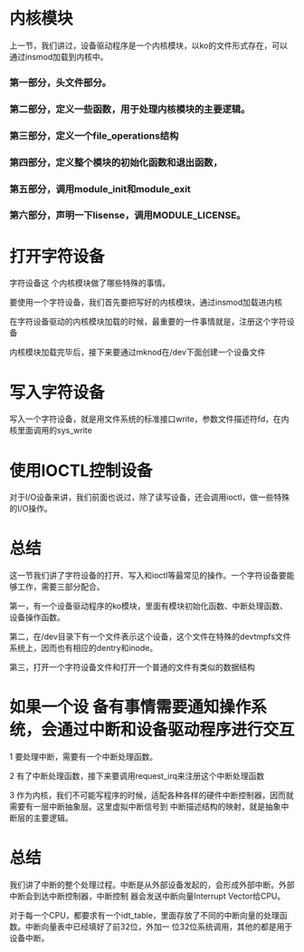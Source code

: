# 内核模块
上一节，我们讲过，设备驱动程序是一个内核模块，以ko的文件形式存在，可以通过insmod加载到内核中。  

### 第一部分，头文件部分。

### 第二部分，定义一些函数，用于处理内核模块的主要逻辑。

### 第三部分，定义一个file_operations结构

### 第四部分，定义整个模块的初始化函数和退出函数，

### 第五部分，调用module_init和module_exit

### 第六部分，声明一下lisense，调用MODULE_LICENSE。


# 打开字符设备

字符设备这 个内核模块做了哪些特殊的事情。


要使用一个字符设备，我们首先要把写好的内核模块，通过insmod加载进内核

在字符设备驱动的内核模块加载的时候，最重要的一件事情就是，注册这个字符设备

内核模块加载完毕后，接下来要通过mknod在/dev下面创建一个设备文件



# 写入字符设备

写入一个字符设备，就是用文件系统的标准接口write，参数文件描述符fd，在内核里面调用的sys_write



# 使用IOCTL控制设备 
对于I/O设备来讲，我们前面也说过，除了读写设备，还会调用ioctl，做一些特殊的I/O操作。




# 总结

这一节我们讲了字符设备的打开、写入和ioctl等最常⻅的操作。一个字符设备要能够工作，需要三部分配合。


第一，有一个设备驱动程序的ko模块，里面有模块初始化函数、中断处理函数、设备操作函数。

第二，在/dev目录下有一个文件表示这个设备，这个文件在特殊的devtmpfs文件系统上，因而也有相应的dentry和inode。

第三，打开一个字符设备文件和打开一个普通的文件有类似的数据结构





# 如果一个设 备有事情需要通知操作系统，会通过中断和设备驱动程序进行交互

1 要处理中断，需要有一个中断处理函数。

2 有了中断处理函数，接下来要调用request_irq来注册这个中断处理函数

3 作为内核，我们不可能写程序的时候，适配各种各样的硬件中断控制器，因而就需要有一层中断抽象层。这里虚拟中断信号到 中断描述结构的映射，就是抽象中断层的主要逻辑。



# 总结
我们讲了中断的整个处理过程。中断是从外部设备发起的，会形成外部中断。外部中断会到达中断控制器，中断控制 器会发送中断向量Interrupt Vector给CPU。


对于每一个CPU，都要求有一个idt_table，里面存放了不同的中断向量的处理函数。中断向量表中已经填好了前32位，外加一 位32位系统调用，其他的都是用于设备中断。













































